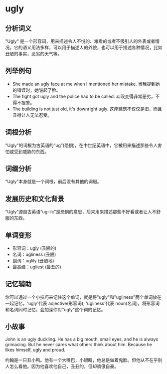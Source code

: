 # ugly

## 分析词义

  

"Ugly" 是一个形容词，用来描述令人不悦的、难看的或者不吸引人的外表或者情况。它的语义用法多样，可以用于描述人的外貌，也可以用于描述各种情况，比如丑陋的事实，恶劣的天气等。

  

## 列举例句

  

*   She made an ugly face at me when I mentioned her mistake. 当我提到她的错误时，她皱起了脸。
*   The fight got ugly and the police had to be called. 斗殴变得非常恶劣，不得不报警。
*   The building is not just old, it's downright ugly. 这座建筑不仅仅是旧，而且丑得让人无法忍受。

  

## 词根分析

  

"Ugly"的词根为古英语的“ug”(恐惧)，在中世纪英语中，它被用来描述那些令人害怕或受到威胁的东西。

  

## 词缀分析

  

“Ugly”本身就是一个词根，前后没有其他的词缀。

  

## 发展历史和文化背景

  

“Ugly”源自古英语“ug-líc”是恐惧的意思，后来用来描述那些不好看或者让人不舒服的东西。

  

## 单词变形

  

*   形容词：ugly (丑陋的)
*   名词：ugliness (丑陋)
*   副词：uglily (丑陋地)
*   最高级：ugliest (最丑的)

  

## 记忆辅助

  

你可以通过一个小技巧来记住这个单词，就是将"ugly"和"ugliness"两个单词放在一起记忆，'ugly'代表 adjective(形容词), 'ugliness'代表 noun(名词)，将形容词和名词同时记忆，会加深你对"ugly"这个词的记忆。

  

## 小故事

  

John is an ugly duckling. He has a big mouth, small eyes, and he is always grimacing. But he never cares what others think about him. Because he likes himself, ugly and proud.

  

约翰是一只丑小鸭。他有一个大嘴巴，小眼睛，他总是做着鬼脸。但他从不在乎别人怎么看他。因为他喜欢他自己，丑丑的，但却骄傲自豪。
